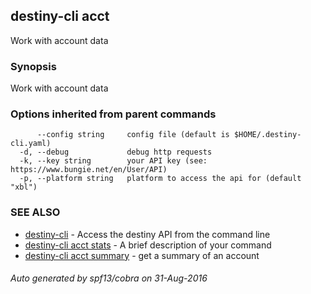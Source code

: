 ## destiny-cli acct

Work with account data

### Synopsis


Work with account data

### Options inherited from parent commands

```
      --config string     config file (default is $HOME/.destiny-cli.yaml)
  -d, --debug             debug http requests
  -k, --key string        your API key (see: https://www.bungie.net/en/User/API)
  -p, --platform string   platform to access the api for (default "xbl")
```

### SEE ALSO
* [destiny-cli](destiny-cli.md)	 - Access the destiny API from the command line
* [destiny-cli acct stats](destiny-cli_acct_stats.md)	 - A brief description of your command
* [destiny-cli acct summary](destiny-cli_acct_summary.md)	 - get a summary of an account

###### Auto generated by spf13/cobra on 31-Aug-2016
